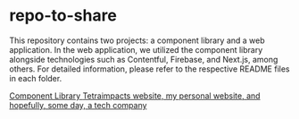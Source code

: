 # repo-to-share

This repository contains two projects: a component library and a web application. In the web application, we utilized the component library alongside technologies such as 
Contentful, Firebase, and Next.js, among others. For detailed information, please refer to the respective README files in each folder.

[ Component Library ](https://github.com/BadMastropiero/repo-to-share/tree/master/components-library#readme)
[Tetraimpacts website, my personal website, and hopefully, some day, a tech company](https://github.com/BadMastropiero/repo-to-share/blob/master/web-app/README.md)
